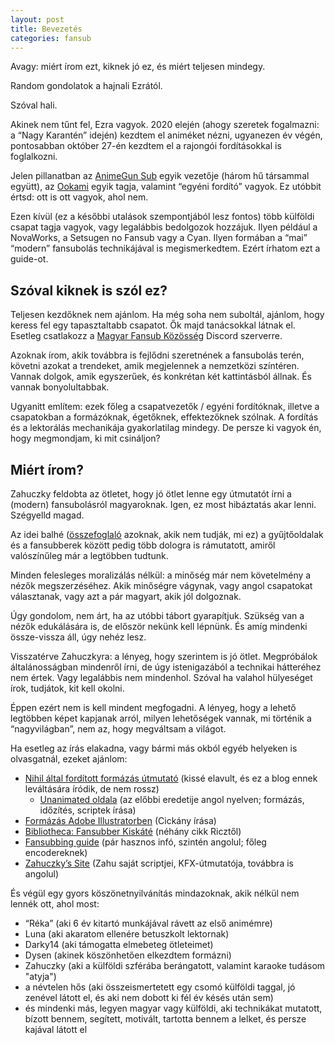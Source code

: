 ```yaml
---
layout: post
title: Bevezetés
categories: fansub
---
```


Avagy: miért írom ezt, kiknek jó ez, és miért teljesen mindegy.

Random gondolatok a hajnali Ezrától.


Szóval hali.

Akinek nem tűnt fel, Ezra vagyok. 2020 elején (ahogy szeretek fogalmazni: a “Nagy Karantén” idején)
kezdtem el animéket nézni, ugyanezen év végén, pontosabban október 27-én kezdtem el a rajongói fordításokkal is foglalkozni.

Jelen pillanatban az [AnimeGun Sub](https://animegunsub.hu/) egyik vezetője (három hű társammal együtt), az [Ookami](https://www.ookami.hu/) egyik tagja,
valamint “egyéni fordító” vagyok. Ez utóbbit értsd: ott is ott vagyok, ahol nem.

Ezen kívül (ez a későbbi utalások szempontjából lesz fontos) több külföldi csapat tagja vagyok, vagy legalábbis bedolgozok hozzájuk.
Ilyen például a NovaWorks, a Setsugen no Fansub vagy a Cyan. Ilyen formában a “mai” “modern” fansubolás technikájával is megismerkedtem.
Ezért írhatom ezt a guide-ot.


## Szóval kiknek is szól ez?

Teljesen kezdőknek nem ajánlom. Ha még soha nem suboltál, ajánlom, hogy keress fel egy tapasztaltabb csapatot.
Ők majd tanácsokkal látnak el. Esetleg csatlakozz a [Magyar Fansub Közösség](https://discord.gg/gam4ZVWKvn) Discord szerverre.

Azoknak írom, akik továbbra is fejlődni szeretnének a fansubolás terén, követni azokat a trendeket, amik megjelennek a nemzetközi színtéren.
Vannak dolgok, amik egyszerűek, és konkrétan két kattintásból állnak. És vannak bonyolultabbak.

Ugyanitt említem: ezek főleg a csapatvezetők / egyéni fordítóknak, illetve a csapatokban a formázóknak, égetőknek, effektezőknek szólnak.
A fordítás és a lektorálás mechanikája gyakorlatilag mindegy. De persze ki vagyok én, hogy megmondjam, ki mit csináljon?


## Miért írom?

Zahuczky feldobta az ötletet, hogy jó ötlet lenne egy útmutatót írni a (modern) fansubolásról magyaroknak.
Igen, ez most hibáztatás akar lenni. Szégyelld magad.


Az idei balhé ([összefoglaló](https://forum.isshotosho.info/t/a-magyaranime-hu-sara-avagy-tiz-kilo-szekunderszegyen/2465/134) azoknak, akik nem tudják, mi ez) a gyűjtőoldalak és a fansubberek között pedig több dologra is rámutatott, amiről valószínűleg már a legtöbben tudtunk.

Minden felesleges moralizálás nélkül: a minőség már nem követelmény a nézők megszerzéséhez.
Akik minőségre vágynak, vagy angol csapatokat választanak, vagy azt a pár magyart, akik jól dolgoznak.

Úgy gondolom, nem árt, ha az utóbbi tábort gyarapítjuk. Szükség van a nézők edukálására is, de először nekünk kell lépnünk.
És amíg mindenki össze-vissza áll, úgy nehéz lesz.


Visszatérve Zahuczkyra: a lényeg, hogy szerintem is jó ötlet. Megpróbálok általánosságban mindenről írni, de úgy istenigazából a technikai hátteréhez nem értek.
Vagy legalábbis nem mindenhol. Szóval ha valahol hülyeséget írok, tudjátok, kit kell okolni.

Éppen ezért nem is kell mindent megfogadni. A lényeg, hogy a lehető legtöbben képet kapjanak arról, milyen lehetőségek vannak,
mi történik a “nagyvilágban”, nem az, hogy megváltsam a világot.


Ha esetleg az írás elakadna, vagy bármi más okból egyéb helyeken is olvasgatnál, ezeket ajánlom:
- [Nihil által fordított formázás útmutató](https://aegiformazas.wordpress.com/) (kissé elavult, és ez a blog ennek leváltására íródik, de nem rossz)
	- [Unanimated oldala](https://unanimated.github.io/) (az előbbi eredetije angol nyelven; formázás, időzítés, scriptek írása)
- [Formázás Adobe Illustratorben](https://aiformazas.weebly.com/#) (Cickány írása)
- [Bibliotheca: Fansubber Kiskáté](https://biblioteca.riczroninfactories.eu/tag/fansubber-kiskate/) (néhány cikk Ricztől)
- [Fansubbing guide](https://guideencodemoe-mkdocs.readthedocs.io/typesetting/aegisub/) (pár hasznos infó, szintén angolul; főleg encodereknek)
- [Zahuczky’s Site](https://zahuczky.com/) (Zahu saját scriptjei, KFX-útmutatója, továbbra is angolul)


És végül egy gyors köszönetnyilvánítás mindazoknak, akik nélkül nem lennék ott, ahol most:
- “Réka” (aki 6 év kitartó munkájával rávett az első animémre)
- Luna (aki akaratom ellenére betuszkolt lektornak)
- Darky14 (aki támogatta elmebeteg ötleteimet)
- Dysen (akinek köszönhetően elkezdtem formázni)
- Zahuczky (aki a külföldi szférába berángatott, valamint karaoke tudásom "atyja")
- a névtelen hős (aki összeismertetett egy csomó külföldi taggal, jó zenével látott el, és aki nem dobott ki fél év késés után sem)
- és mindenki más, legyen magyar vagy külföldi, aki technikákat mutatott, bízott bennem, segített, motivált, tartotta bennem a lelket, és persze kajával látott el
